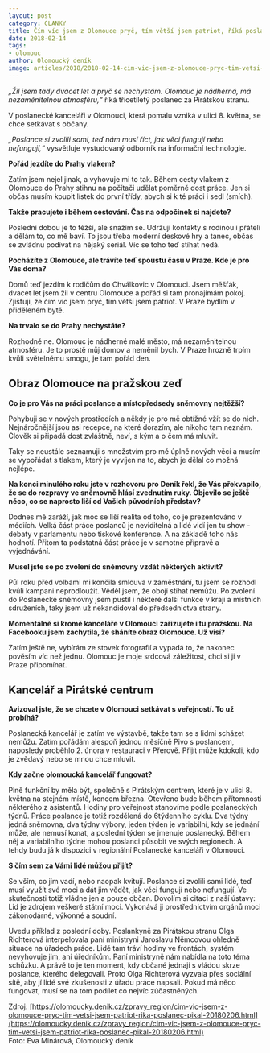 ```yaml
---
layout: post
category: CLANKY
title: Čím víc jsem z Olomouce pryč, tím větší jsem patriot, říká poslanec Pikal
date: 2018-02-14
tags: 
- olomouc
author: Olomoucký deník
image: articles/2018/2018-02-14-cim-vic-jsem-z-olomouce-pryc-tim-vetsi-jsem-patriot-rika-poslanec-pikal.jpg   #751x422 pixelu
---
```

*„Žil jsem tady dvacet let a pryč se nechystám. Olomouc je nádherná, má nezaměnitelnou atmosféru,“* říká třicetiletý poslanec za Pirátskou stranu.

V poslanecké kanceláři v Olomouci, která pomalu vzniká v ulici 8. května, se chce setkávat s občany.

*„Poslance si zvolili sami, teď nám musí říct, jak věci fungují nebo nefungují,“* vysvětluje vystudovaný odborník na informační technologie.

**Pořád jezdíte do Prahy vlakem?**

Zatím jsem nejel jinak, a vyhovuje mi to tak. Během cesty vlakem z Olomouce do Prahy stihnu na počítači udělat poměrně dost práce. Jen si občas musím koupit lístek do první třídy, abych si k té práci i sedl (smích).

**Takže pracujete i během cestování. Čas na odpočinek si najdete?**

Poslední dobou je to těžší, ale snažím se. Udržuji kontakty s rodinou i přáteli a dělám to, co mě baví. To jsou třeba moderní deskové hry a tanec, občas se zvládnu podívat na nějaký seriál. Víc se toho teď stíhat nedá.

**Pocházíte z Olomouce, ale trávíte teď spoustu času v Praze. Kde je pro Vás doma?**

Domů teď jezdím k rodičům do Chválkovic v Olomouci. Jsem měšťák, dvacet let jsem žil v centru Olomouce a pořád si tam pronajímám pokoj. Zjišťuji, že čím víc jsem pryč, tím větší jsem patriot. V Praze bydlím v přiděleném bytě.

**Na trvalo se do Prahy nechystáte?**

Rozhodně ne. Olomouc je nádherné malé město, má nezaměnitelnou atmosféru. Je to prostě můj domov a neměnil bych. V Praze hrozně trpím kvůli světelnému smogu, je tam pořád den.

## Obraz Olomouce na pražskou zeď

**Co je pro Vás na práci poslance a místopředsedy sněmovny nejtěžší?**

Pohybuji se v nových prostředích a někdy je pro mě obtížné vžít se do nich. Nejnáročnější jsou asi recepce, na které dorazím, ale nikoho tam neznám. Člověk si připadá dost zvláštně, neví, s kým a o čem má mluvit.

Taky se neustále seznamuji s množstvím pro mě úplně nových věcí a musím se vypořádat s tlakem, který je vyvíjen na to, abych je dělal co možná nejlépe.

**Na konci minulého roku jste v rozhovoru pro Deník řekl, že Vás překvapilo, že se do rozpravy ve sněmovně hlásí zvednutím ruky. Objevilo se ještě něco, co se naprosto liší od Vašich původních představ?**

Dodnes mě zaráží, jak moc se liší realita od toho, co je prezentováno v médiích. Velká část práce poslanců je neviditelná a lidé vidí jen tu show - debaty v parlamentu nebo tiskové konference. A na základě toho nás hodnotí. Přitom ta podstatná část práce je v samotné přípravě a vyjednávání.

**Musel jste se po zvolení do sněmovny vzdát některých aktivit?**

Půl roku před volbami mi končila smlouva v zaměstnání, tu jsem se rozhodl kvůli kampani neprodloužit. Věděl jsem, že obojí stíhat nemůžu. Po zvolení do Poslanecké sněmovny jsem pustil i některé další funkce v kraji a místních sdruženích, taky jsem už nekandidoval do předsednictva strany.

**Momentálně si kromě kanceláře v Olomouci zařizujete i tu pražskou. Na Facebooku jsem zachytila, že sháníte obraz Olomouce. Už visí?**

Zatím ještě ne, vybírám ze stovek fotografií a vypadá to, že nakonec pověsím víc než jednu. Olomouc je moje srdcová záležitost, chci si ji v Praze připomínat.

## Kancelář a Pirátské centrum

**Avizoval jste, že se chcete v Olomouci setkávat s veřejností. To už probíhá?**

Poslanecká kancelář je zatím ve výstavbě, takže tam se s lidmi scházet nemůžu. Zatím pořádám alespoň jednou měsíčně Pivo s poslancem, naposledy proběhlo 2. února v restauraci v Přerově. Přijít může kdokoli, kdo je zvědavý nebo se mnou chce mluvit.

**Kdy začne olomoucká kancelář fungovat?**

Plně funkční by měla být, společně s Pirátským centrem, které je v ulici 8. května na stejném místě, koncem března. Otevřeno bude během přítomnosti některého z asistentů. Hodiny pro veřejnost stanovíme podle poslaneckých týdnů. Práce poslance je totiž rozdělená do 6týdenního cyklu. Dva týdny jedná sněmovna, dva týdny výbory, jeden týden je variabilní, kdy se jednání může, ale nemusí konat, a poslední týden se jmenuje poslanecký. Během něj a variabilního týdne mohou poslanci působit ve svých regionech. A tehdy budu já k dispozici v regionální Poslanecké kanceláři v Olomouci.

**S čím sem za Vámi lidé můžou přijít?**

Se vším, co jim vadí, nebo naopak kvitují. Poslance si zvolili sami lidé, teď musí využít své moci a dát jim vědět, jak věci fungují nebo nefungují. Ve skutečnosti totiž vládne jen a pouze občan. Dovolím si citaci z naší ústavy: Lid je zdrojem veškeré státní moci. Vykonává ji prostřednictvím orgánů moci zákonodárné, výkonné a soudní.

Uvedu příklad z poslední doby. Poslankyně za Pirátskou stranu Olga Richterová interpelovala paní ministryni Jaroslavu Němcovou ohledně situace na úřadech práce. Lidé tam tráví hodiny ve frontách, systém nevyhovuje jim, ani úředníkům. Paní ministryně nám nabídla na toto téma schůzku. A právě to je ten moment, kdy občané jednají s vládou skrze poslance, kterého delegovali. Proto Olga Richterová vyzvala přes sociální sítě, aby jí lidé své zkušenosti z úřadu práce napsali. Pokud má něco fungovat, musí se na tom podílet co nejvíc zúčastněných. 

Zdroj: [https://olomoucky.denik.cz/zpravy_region/cim-vic-jsem-z-olomouce-pryc-tim-vetsi-jsem-patriot-rika-poslanec-pikal-20180206.html](https://olomoucky.denik.cz/zpravy_region/cim-vic-jsem-z-olomouce-pryc-tim-vetsi-jsem-patriot-rika-poslanec-pikal-20180206.html)  
Foto: Eva Minárová, Olomoucký deník
